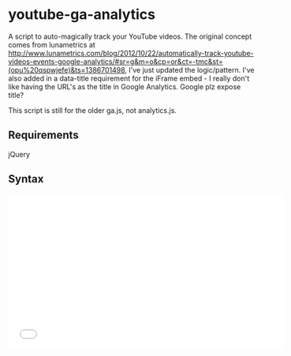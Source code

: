youtube-ga-analytics
====================

A script to auto-magically track your YouTube videos. The original concept comes from lunametrics at http://www.lunametrics.com/blog/2012/10/22/automatically-track-youtube-videos-events-google-analytics/#sr=g&m=o&cp=or&ct=-tmc&st=(opu%20qspwjefe)&ts=1386701498, I've just updated the logic/pattern. I've also added in a data-title requirement for the iFrame embed  - I really don't like having the URL's as the title in Google Analytics. Google plz expose title?

This script is still for the older ga.js, not analytics.js. 

## Requirements

jQuery

## Syntax

<iframe width="560" height="315" src="//www.youtube.com/embed/k7Ilpnhr0kM" frameborder="0” allowfullscreen data-title=“TITLE"></iframe>